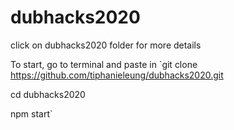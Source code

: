 # dubhacks2020

click on dubhacks2020 folder for more details

To start, go to terminal and paste in
`git clone https://github.com/tiphanieleung/dubhacks2020.git
 
 cd dubhacks2020
 
 npm start`
